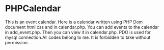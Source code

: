 # PHPCalendar
This is an event calendar. Here is a calendar written using PHP Dom document html css and in calendar.php. You can add events to the calendar in add_event.php. Then you can view it in calendar.php. PDO is used for mysql connection.All codes belong to me. It is forbidden to take without permission.

